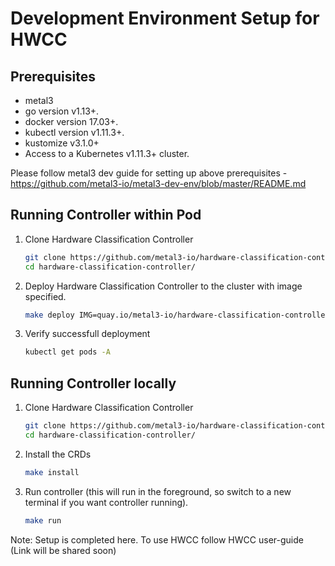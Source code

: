 # Development Environment Setup for HWCC

## Prerequisites

* metal3
* go version v1.13+.
* docker version 17.03+.
* kubectl version v1.11.3+.
* kustomize v3.1.0+
* Access to a Kubernetes v1.11.3+ cluster.

Please follow metal3 dev guide for setting up above prerequisites -
<https://github.com/metal3-io/metal3-dev-env/blob/master/README.md>

## Running Controller within Pod

1. Clone Hardware Classification Controller

    ```bash
   git clone https://github.com/metal3-io/hardware-classification-controller
   cd hardware-classification-controller/
   ```

2. Deploy Hardware Classification Controller to the cluster with image
specified.

    ```bash
   make deploy IMG=quay.io/metal3-io/hardware-classification-controller:latest
   ```

3. Verify successfull deployment

    ```bash
   kubectl get pods -A
   ```

## Running Controller locally

1. Clone Hardware Classification Controller

    ```bash
   git clone https://github.com/metal3-io/hardware-classification-controller
   cd hardware-classification-controller/
   ```

2. Install the CRDs

    ```bash
   make install
   ```

3. Run controller (this will run in the foreground, so switch to a new
terminal if you want controller running).

    ```bash
   make run
   ```

Note: Setup is completed here. To use HWCC follow HWCC user-guide
(Link will be shared soon)
